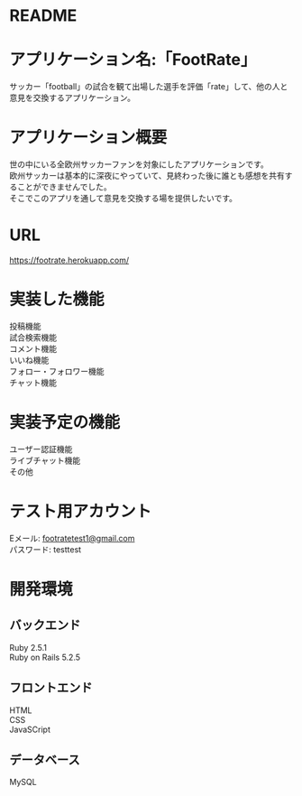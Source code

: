 # README

# アプリケーション名:「FootRate」
 サッカー「football」の試合を観て出場した選手を評価「rate」して、他の人と意見を交換するアプリケーション。  
 
# アプリケーション概要
 世の中にいる全欧州サッカーファンを対象にしたアプリケーションです。  
 欧州サッカーは基本的に深夜にやっていて、見終わった後に誰とも感想を共有することができませんでした。  
 そこでこのアプリを通して意見を交換する場を提供したいです。  

# URL
 https://footrate.herokuapp.com/

# 実装した機能
 投稿機能  
 試合検索機能  
 コメント機能  
 いいね機能  
 フォロー・フォロワー機能  
 チャット機能
# 実装予定の機能
 ユーザー認証機能  
 ライブチャット機能  
 その他
# テスト用アカウント
 Eメール: footratetest1@gmail.com  
 パスワード: testtest
# 開発環境
## バックエンド
 Ruby 2.5.1  
 Ruby on Rails 5.2.5
## フロントエンド
 HTML  
 CSS  
 JavaSCript
## データベース
 MySQL
